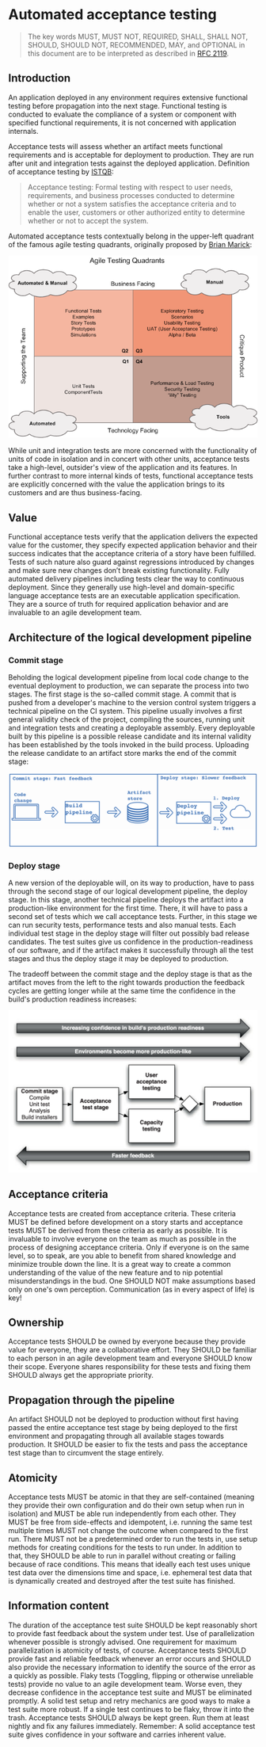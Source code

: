 # Automated acceptance testing
> The key words MUST, MUST NOT, REQUIRED, SHALL, SHALL NOT, SHOULD, SHOULD NOT, RECOMMENDED, MAY, and OPTIONAL in this document are to be interpreted as described in [RFC 2119][1].

## Introduction
An application deployed in any environment requires extensive functional testing before propagation into the next stage. Functional testing is conducted to evaluate the compliance of a system or component with specified functional requirements, it is not concerned with application internals.

Acceptance tests will assess whether an artifact meets functional requirements and is acceptable for deployment to production. They are run after unit and integration tests against the deployed application. Definition of acceptance testing by [ISTQB][2]:

> Acceptance testing: Formal testing with respect to user needs, requirements, and business processes conducted to determine whether or not a system satisfies the acceptance criteria and to enable the user, customers or other authorized entity to determine whether or not to accept the system.

Automated acceptance tests contextually belong in the upper-left quadrant of the famous agile testing quadrants, originally proposed by [Brian Marick][3]:

![Agile testing quadrants](images/agile_testing_quadrants.png)

While unit and integration tests are more concerned with the functionality of units of code in isolation and in concert with other units, acceptance tests take a high-level, outsider's view of the application and its features. In further contrast to more internal kinds of tests, functional acceptance tests are explicitly concerned with the value the application brings to its customers and are thus business-facing.

## Value

Functional acceptance tests verify that the application delivers the expected value for the customer, they specify expected application behavior and their success indicates that the acceptance criteria of a story have been fulfilled. Tests of such nature also guard against regressions introduced by changes and make sure new changes don’t break existing functionality. Fully automated delivery pipelines including tests clear the way to continuous deployment. Since they generally use high-level and domain-specific language acceptance tests are an executable application specification. They are a source of truth for required application behavior and are invaluable to an agile development team.

## Architecture of the logical development pipeline

### Commit stage

Beholding the logical development pipeline from local code change to the eventual deployment to production, we can separate the process into two stages. The first stage is the so-called commit stage. A commit that is pushed from a developer's machine to the version control system triggers a technical pipeline on the CI system. This pipeline usually involves a first general validity check of the project, compiling the sources, running unit and integration tests and creating a deployable assembly. Every deployable built by this pipeline is a possible release candidate and its internal validity has been established by the tools invoked in the build process. Uploading the release candidate to an artifact store marks the end of the commit stage:

![Commit and deploy stage](images/commit_deploy_stage.png)

### Deploy stage

A new version of the deployable will, on its way to production, have to pass through the second stage of our logical development pipeline, the deploy stage. In this stage, another technical pipeline deploys the artifact into a production-like environment for the first time. There, it will have to pass a second set of tests which we call acceptance tests. Further, in this stage we can run security tests, performance tests and also manual tests. Each individual test stage in the deploy stage will filter out possibly bad release candidates. The test suites give us confidence in the production-readiness of our software, and if the artifact makes it successfully through all the test stages and thus the deploy stage it may be deployed to production.

The tradeoff between the commit stage and the deploy stage is that as the artifact moves from the left to the right towards production the feedback cycles are getting longer while at the same time the confidence in the build's production readiness increases:

![Tradeoffs in a development pipeline](images/tradeoffs_pipeline.png)

## Acceptance criteria
Acceptance tests are created from acceptance criteria. These criteria MUST be defined before development on a story starts and acceptance tests MUST be derived from these criteria as early as possible. It is invaluable to involve everyone on the team as much as possible in the process of designing acceptance criteria. Only if everyone is on the same level, so to speak, are you able to benefit from shared knowledge and minimize trouble down the line. It is a great way to create a common understanding of the value of the new feature and to nip potential misunderstandings in the bud. One SHOULD NOT make assumptions based only on one's own perception. Communication (as in every aspect of life) is key!

## Ownership
Acceptance tests SHOULD be owned by everyone because they provide value for everyone, they are a collaborative effort. They SHOULD be familiar to each person in an agile development team and everyone SHOULD know their scope. Everyone shares responsibility for these tests and fixing them SHOULD always get the appropriate priority.

## Propagation through the pipeline
An artifact SHOULD not be deployed to production without first having passed the entire acceptance test stage by being deployed to the first environment and propagating through all available stages towards production. It SHOULD be easier to fix the tests and pass the acceptance test stage than to circumvent the stage entirely.

## Atomicity
Acceptance tests MUST be atomic in that they are self-contained (meaning they provide their own configuration and do their own setup when run in isolation) and MUST be able run independently from each other. They MUST be free from side-effects and idempotent, i.e. running the same test multiple times MUST not change the outcome when compared to the first run. There MUST not be a predetermined order to run the tests in, use setup methods for creating conditions for the tests to run under. In addition to that, they SHOULD be able to run in parallel without creating or failing because of race conditions. This means that ideally each test uses unique test data over the dimensions time and space, i.e. ephemeral test data that is dynamically created and destroyed after the test suite has finished.

## Information content
The duration of the acceptance test suite SHOULD be kept reasonably short to provide fast feedback about the system under test. Use of parallelization whenever possible is strongly advised. One requirement for maximum parallelization is atomicity of tests, of course. Acceptance tests SHOULD provide fast and reliable feedback whenever an error occurs and SHOULD also provide the necessary information to identify the source of the error as a quickly as possible. Flaky tests (Toggling, flipping or otherwise unreliable tests) provide no value to an agile development team. Worse even, they decrease confidence in the acceptance test suite and MUST be eliminated promptly. A solid test setup and retry mechanics are good ways to make a test suite more robust. If a single test continues to be flaky, throw it into the trash. Acceptance tests SHOULD always be kept green. Run them at least nightly and fix any failures immediately. Remember: A solid acceptance test suite gives confidence in your software and carries inherent value.

[1]: https://tools.ietf.org/html/rfc2119
[2]: https://www.istqb.org/
[3]: http://www.exampler.com/old-blog/2003/08/21.1.html#agile-testing-project-1

